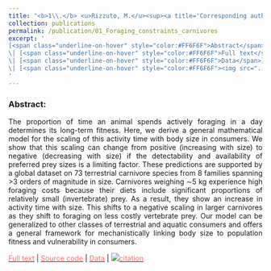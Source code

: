 ```yaml
---
title: "<b>1\\.</b> <u>Rizzuto, M.</u><sup><a title='Corresponding author'>✉</a></sup>, Carbone, C. and Pawar, S. (2018). **Foraging constraints reverse the scaling of activity time in carnivores.** Nature Ecology and Evolution, 2 (2), 247–253."
collection: publications
permalink: /publication/01_Foraging_constraints_carnivores
excerpt: '
[<span class="underline-on-hover" style="color:#FF6F6F">Abstract</span>](../publication/01_Foraging_constraints_carnivores)
\| [<span class="underline-on-hover" style="color:#FF6F6F">Full text</span>](http://rdcu.be/Ajqp)
\| [<span class="underline-on-hover" style="color:#FF6F6F">Data</span>](https://doi.org/10.6084/m9.figshare.5464150) and [<span class="underline-on-hover" style="color:#FF6F6F">Code</span>](https://doi.org/10.6084/m9.figshare.5466295)
\| [<span class="underline-on-hover" style="color:#FF6F6F"><img src="../images/bibtex.svg">citation</span>](../bibtex/01_Foraging_constraints_carnivores.bib)
'
---
```


### Abstract:

<p style='text-align: justify;'>
The proportion of time an animal spends actively foraging in a day determines its long-term fitness. Here, we derive a general mathematical model for the scaling of this activity time with body size in consumers. We show that this scaling can change from positive (increasing with size) to negative (decreasing with size) if the detectability and availability of preferred prey sizes is a limiting factor. These predictions are supported by a global dataset on 73 terrestrial carnivore species from 8 families spanning &gt;3 orders of magnitude in size. Carnivores weighing &sim;5 kg experience high foraging costs because their diets include significant proportions of relatively small (invertebrate) prey. As a result, they show an increase in activity time with size. This shifts to a negative scaling in larger carnivores as they shift to foraging on less costly vertebrate prey. Our model can be generalized to other classes of terrestrial and aquatic consumers and offers a general framework for mechanistically linking body size to population fitness and vulnerability in consumers.
</p>

[<span class="underline-on-hover" style="color:#FF6F6F">Full text</span>](http://rdcu.be/Ajqp)
\| [<span class="underline-on-hover" style="color:#FF6F6F">Source code</span>](https://doi.org/10.6084/m9.figshare.5466295)
\| [<span class="underline-on-hover" style="color:#FF6F6F">Data</span>](https://doi.org/10.6084/m9.figshare.5464150)
\| [<span class="underline-on-hover" style="color:#FF6F6F"><img src="../images/bibtex.svg">citation</span>](../bibtex/01_Foraging_constraints_carnivores.bib)
